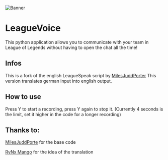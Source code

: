 ![Banner](https://user-images.githubusercontent.com/73737531/153710187-64df77e2-d29e-4b57-b1ca-ea0897ad3291.png)
# LeagueVoice
This python application allows you to communicate with your team in League of Legends without having to open the chat all the time! 

## Infos
This is a fork of the english LeagueSpeak script by [MilesJuddPorter](https://github.com/MilesJuddPorter/leagueSpeak)
This version translates german input into english output.

## How to use
Press Y to start a recording, press Y again to stop it. (Currently 4 seconds is the limit, set it higher in the code for a longer recording)
##  Thanks to:
[MilesJuddPorte](https://github.com/MilesJuddPorter/leagueSpeak) for the base code

[RvNx Mango](https://www.youtube.com/channel/UCl9h2O2Gfbj-njltH8gQsog) for the idea of the translation



